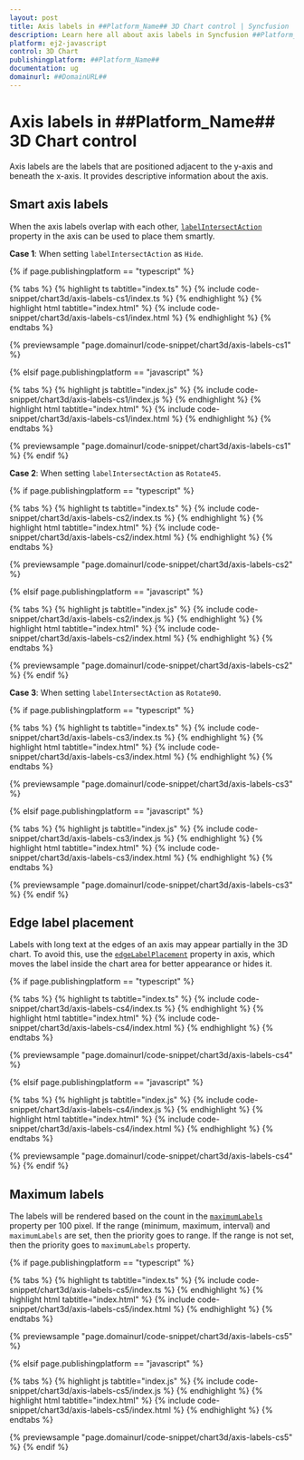 ```yaml
---
layout: post
title: Axis labels in ##Platform_Name## 3D Chart control | Syncfusion
description: Learn here all about axis labels in Syncfusion ##Platform_Name## 3D Chart control of Syncfusion Essential JS 2 and more.
platform: ej2-javascript
control: 3D Chart
publishingplatform: ##Platform_Name##
documentation: ug
domainurl: ##DomainURL##
---
```


# Axis labels in ##Platform_Name## 3D Chart control

Axis labels are the labels that are positioned adjacent to the y-axis and beneath the x-axis. It provides descriptive information about the axis.

## Smart axis labels

When the axis labels overlap with each other, [`labelIntersectAction`](../api/chart3d/axis3D/#labelintersectaction) property in the axis can be used to place them smartly.

**Case 1**: When setting `labelIntersectAction` as `Hide`.

{% if page.publishingplatform == "typescript" %}

{% tabs %}
{% highlight ts tabtitle="index.ts" %}
{% include code-snippet/chart3d/axis-labels-cs1/index.ts %}
{% endhighlight %}
{% highlight html tabtitle="index.html" %}
{% include code-snippet/chart3d/axis-labels-cs1/index.html %}
{% endhighlight %}
{% endtabs %}
        
{% previewsample "page.domainurl/code-snippet/chart3d/axis-labels-cs1" %}

{% elsif page.publishingplatform == "javascript" %}

{% tabs %}
{% highlight js tabtitle="index.js" %}
{% include code-snippet/chart3d/axis-labels-cs1/index.js %}
{% endhighlight %}
{% highlight html tabtitle="index.html" %}
{% include code-snippet/chart3d/axis-labels-cs1/index.html %}
{% endhighlight %}
{% endtabs %}

{% previewsample "page.domainurl/code-snippet/chart3d/axis-labels-cs1" %}
{% endif %}

**Case 2**: When setting `labelIntersectAction` as `Rotate45`.

{% if page.publishingplatform == "typescript" %}

{% tabs %}
{% highlight ts tabtitle="index.ts" %}
{% include code-snippet/chart3d/axis-labels-cs2/index.ts %}
{% endhighlight %}
{% highlight html tabtitle="index.html" %}
{% include code-snippet/chart3d/axis-labels-cs2/index.html %}
{% endhighlight %}
{% endtabs %}
        
{% previewsample "page.domainurl/code-snippet/chart3d/axis-labels-cs2" %}

{% elsif page.publishingplatform == "javascript" %}

{% tabs %}
{% highlight js tabtitle="index.js" %}
{% include code-snippet/chart3d/axis-labels-cs2/index.js %}
{% endhighlight %}
{% highlight html tabtitle="index.html" %}
{% include code-snippet/chart3d/axis-labels-cs2/index.html %}
{% endhighlight %}
{% endtabs %}

{% previewsample "page.domainurl/code-snippet/chart3d/axis-labels-cs2" %}
{% endif %}

**Case 3**: When setting `labelIntersectAction` as `Rotate90`.

{% if page.publishingplatform == "typescript" %}

{% tabs %}
{% highlight ts tabtitle="index.ts" %}
{% include code-snippet/chart3d/axis-labels-cs3/index.ts %}
{% endhighlight %}
{% highlight html tabtitle="index.html" %}
{% include code-snippet/chart3d/axis-labels-cs3/index.html %}
{% endhighlight %}
{% endtabs %}
        
{% previewsample "page.domainurl/code-snippet/chart3d/axis-labels-cs3" %}

{% elsif page.publishingplatform == "javascript" %}

{% tabs %}
{% highlight js tabtitle="index.js" %}
{% include code-snippet/chart3d/axis-labels-cs3/index.js %}
{% endhighlight %}
{% highlight html tabtitle="index.html" %}
{% include code-snippet/chart3d/axis-labels-cs3/index.html %}
{% endhighlight %}
{% endtabs %}

{% previewsample "page.domainurl/code-snippet/chart3d/axis-labels-cs3" %}
{% endif %}

## Edge label placement

Labels with long text at the edges of an axis may appear partially in the 3D chart. To avoid this,
use the [`edgeLabelPlacement`](../api/chart3d/axis3D/#edgelabelplacement) property in axis, which moves the label inside the chart area for better appearance or hides it.

{% if page.publishingplatform == "typescript" %}

{% tabs %}
{% highlight ts tabtitle="index.ts" %}
{% include code-snippet/chart3d/axis-labels-cs4/index.ts %}
{% endhighlight %}
{% highlight html tabtitle="index.html" %}
{% include code-snippet/chart3d/axis-labels-cs4/index.html %}
{% endhighlight %}
{% endtabs %}
        
{% previewsample "page.domainurl/code-snippet/chart3d/axis-labels-cs4" %}

{% elsif page.publishingplatform == "javascript" %}

{% tabs %}
{% highlight js tabtitle="index.js" %}
{% include code-snippet/chart3d/axis-labels-cs4/index.js %}
{% endhighlight %}
{% highlight html tabtitle="index.html" %}
{% include code-snippet/chart3d/axis-labels-cs4/index.html %}
{% endhighlight %}
{% endtabs %}

{% previewsample "page.domainurl/code-snippet/chart3d/axis-labels-cs4" %}
{% endif %}

## Maximum labels

The labels will be rendered based on the count in the [`maximumLabels`](../api/chart3d/axis3D/#maximumlabels) property per 100 pixel. If the range (minimum, maximum, interval) and `maximumLabels` are set, then the priority goes to range. If the range is not set, then the priority goes to `maximumLabels` property.

{% if page.publishingplatform == "typescript" %}

{% tabs %}
{% highlight ts tabtitle="index.ts" %}
{% include code-snippet/chart3d/axis-labels-cs5/index.ts %}
{% endhighlight %}
{% highlight html tabtitle="index.html" %}
{% include code-snippet/chart3d/axis-labels-cs5/index.html %}
{% endhighlight %}
{% endtabs %}
        
{% previewsample "page.domainurl/code-snippet/chart3d/axis-labels-cs5" %}

{% elsif page.publishingplatform == "javascript" %}

{% tabs %}
{% highlight js tabtitle="index.js" %}
{% include code-snippet/chart3d/axis-labels-cs5/index.js %}
{% endhighlight %}
{% highlight html tabtitle="index.html" %}
{% include code-snippet/chart3d/axis-labels-cs5/index.html %}
{% endhighlight %}
{% endtabs %}

{% previewsample "page.domainurl/code-snippet/chart3d/axis-labels-cs5" %}
{% endif %}